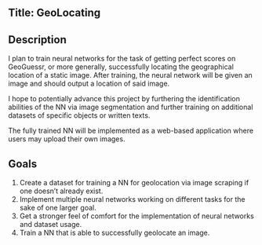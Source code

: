## Title: GeoLocating

## Description

I plan to train neural networks for the task of getting perfect scores on GeoGuessr, or more generally, successfully locating the geographical location of a static image. After training, the neural network will be given an image and should output a location of said image.

I hope to potentially advance this project by furthering the identification abilities of the NN via image segmentation and further training on additional datasets of specific objects or written texts.

The fully trained NN will be implemented as a web-based application where users may upload their own images. 

## Goals
1. Create a dataset for training a NN for geolocation via image scraping if one doesn’t already exist.
2. Implement multiple neural networks working on different tasks for the sake of one larger goal.
3.  Get a stronger feel of comfort for the implementation of neural networks and dataset usage.
4. Train a NN that is able to successfully geolocate an image.
